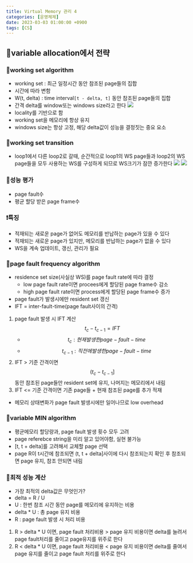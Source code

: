 ```yaml
---
title: Virtual Memory 관리 4
categories: [운영체제]
date: 2023-03-03 01:00:00 +0900
tags: [CS]
---
```


## 📌variable allocation에서 전략

### 📖working set algorithm

- working set : 최근 일정시간 동안 참조된 page들의 집합
- 시간에 따라 변함
- W(t, delta) : time interval`[t - delta, t]` 동안 참조된 page들의 집합
- 간격 delta를 window또는 windows size라고 한다
  ![](https://velog.velcdn.com/images/wjdtmfgh/post/9094149a-e086-431f-8eab-567776c64b8c/image.png)
- locality를 기반으로 함
- working set을 메모리에 항상 유지
- windows size는 항상 고정, 해당 delta값이 성능을 결정짓는 중요 요소

### 📖working set transition

- loop1에서 다른 loop2로 갈때, 순간적으로 loop1의 WS page들과 loop2의 WS page들을 모두 사용하는 WS를 구성하게 되므로 WS크기가 잠깐 증가한다
  ![](https://velog.velcdn.com/images/wjdtmfgh/post/b6decfe9-a92e-4a96-8c88-d6f5c2a5f4f3/image.png)
  ![](https://velog.velcdn.com/images/wjdtmfgh/post/67849984-689d-4b72-97a4-1d8ace991089/image.png)

### 📖성능 평가

- page fault수
- 평균 할당 받은 page frame수

### ❗️특징

- 적재되는 새로운 page가 없어도 메모리를 반납하는 page가 있을 수 있다
- 적재되는 새로운 page가 있지만, 메모리를 반납하는 page가 없을 수 있다
- WS을 계속 업데이트, 갱신, 관리가 필요

### 📖page fault frequency algorithm

- residence set size(사실상 WS)를 page fault rate에 따라 결정
  - low page fault rate이면 procees에게 할당된 page frame수 감소
  - high page fault rate이면 process에게 할당된 page frame수 증가
- page fault가 발생시에만 resident set 갱신
- IFT = inter-fault-time(page fault사이의 간격)

1. page fault 발생 시 IFT 계산 $$t_c - t_{c-1} = IFT$$
   - $$t_c : 현재 발생한 page-fault-time$$
   - $$t_{c-1} : 직전에 발생한 page-fault-time$$
2. IFT > 기준 간격이면 $$(t_c - t_{c-1}]$$동안 참조된 page들만 resident set에 유지, 나머지는 메모리에서 내림
3. IFT <= 기준 간격이면 기존 page들 + 현재 참조된 page를 추가 적재

- 메모리 상태변화가 page fault 발생시에만 일어나므로 low overhead

### 📖variable MIN algorithm

- 평균메모리 할당량과, page fault 발생 횟수 모두 고려
- page referebce string을 미리 알고 있어야함, 실현 불가능
- [t, t + delta]를 고려해서 교체할 page 선택
- page R이 t시간에 참조되면 (t, t + delta]사이에 다시 참조되는지 확인 후 참조되면 page 유지, 참조 안되면 내림

### 📖최적 성능 계산

- 가장 최적의 delta값은 무엇인가?
- delta = R / U
- U : 한번 참조 시간 동안 page를 메모리에 유지하는 비용
- delta \* U : 총 page 유지 비용
- R : page fault 발생 시 처리 비용

1. R > delta \* U 이면, page fault 처리비용 > page 유지 비용이면
   delta를 늘려서 page fault처리를 줄이고 page유지를 위주로 한다
2. R < delta \* U 이면, page fault 처리비용 < page 유지 비용이면
   delta를 줄여서 page 유지를 줄이고 page fault 처리를 위주로 한다
